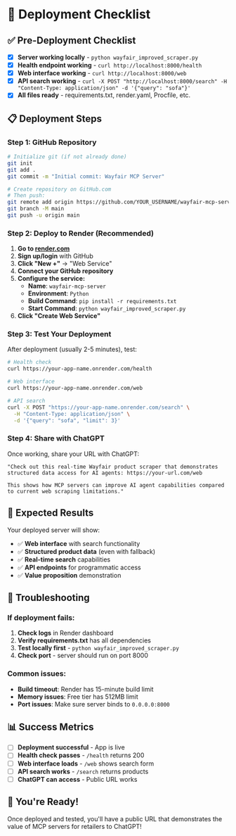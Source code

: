 # 🚀 Deployment Checklist

## ✅ Pre-Deployment Checklist

- [x] **Server working locally** - `python wayfair_improved_scraper.py`
- [x] **Health endpoint working** - `curl http://localhost:8000/health`
- [x] **Web interface working** - `curl http://localhost:8000/web`
- [x] **API search working** - `curl -X POST "http://localhost:8000/search" -H "Content-Type: application/json" -d '{"query": "sofa"}'`
- [x] **All files ready** - requirements.txt, render.yaml, Procfile, etc.

## 📋 Deployment Steps

### Step 1: GitHub Repository
```bash
# Initialize git (if not already done)
git init
git add .
git commit -m "Initial commit: Wayfair MCP Server"

# Create repository on GitHub.com
# Then push:
git remote add origin https://github.com/YOUR_USERNAME/wayfair-mcp-server.git
git branch -M main
git push -u origin main
```

### Step 2: Deploy to Render (Recommended)

1. **Go to [render.com](https://render.com)**
2. **Sign up/login** with GitHub
3. **Click "New +"** → "Web Service"
4. **Connect your GitHub repository**
5. **Configure the service:**
   - **Name**: `wayfair-mcp-server`
   - **Environment**: `Python`
   - **Build Command**: `pip install -r requirements.txt`
   - **Start Command**: `python wayfair_improved_scraper.py`
6. **Click "Create Web Service"**

### Step 3: Test Your Deployment

After deployment (usually 2-5 minutes), test:

```bash
# Health check
curl https://your-app-name.onrender.com/health

# Web interface
curl https://your-app-name.onrender.com/web

# API search
curl -X POST "https://your-app-name.onrender.com/search" \
  -H "Content-Type: application/json" \
  -d '{"query": "sofa", "limit": 3}'
```

### Step 4: Share with ChatGPT

Once working, share your URL with ChatGPT:

```
"Check out this real-time Wayfair product scraper that demonstrates 
structured data access for AI agents: https://your-url.com/web

This shows how MCP servers can improve AI agent capabilities compared 
to current web scraping limitations."
```

## 🎯 Expected Results

Your deployed server will show:

- ✅ **Web interface** with search functionality
- ✅ **Structured product data** (even with fallback)
- ✅ **Real-time search** capabilities
- ✅ **API endpoints** for programmatic access
- ✅ **Value proposition** demonstration

## 🔧 Troubleshooting

### If deployment fails:

1. **Check logs** in Render dashboard
2. **Verify requirements.txt** has all dependencies
3. **Test locally first** - `python wayfair_improved_scraper.py`
4. **Check port** - server should run on port 8000

### Common issues:

- **Build timeout**: Render has 15-minute build limit
- **Memory issues**: Free tier has 512MB limit
- **Port issues**: Make sure server binds to `0.0.0.0:8000`

## 📊 Success Metrics

- [ ] **Deployment successful** - App is live
- [ ] **Health check passes** - `/health` returns 200
- [ ] **Web interface loads** - `/web` shows search form
- [ ] **API search works** - `/search` returns products
- [ ] **ChatGPT can access** - Public URL works

## 🎉 You're Ready!

Once deployed and tested, you'll have a public URL that demonstrates the value of MCP servers for retailers to ChatGPT! 